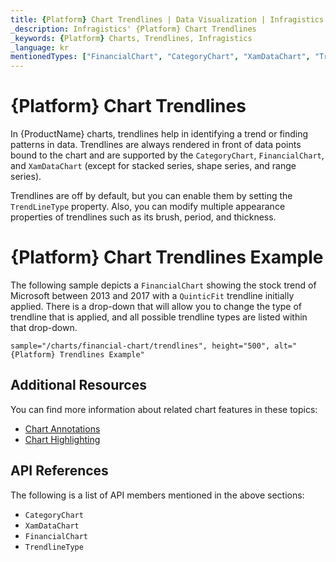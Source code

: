 ```yaml
---
title: {Platform} Chart Trendlines | Data Visualization | Infragistics
_description: Infragistics' {Platform} Chart Trendlines
_keywords: {Platform} Charts, Trendlines, Infragistics
_language: kr
mentionedTypes: ["FinancialChart", "CategoryChart", "XamDataChart", "TrendLineType"]
---
```


# {Platform} Chart Trendlines

In {ProductName} charts, trendlines help in identifying a trend or finding patterns in data. Trendlines are always rendered in front of data points bound to the chart and are supported by the `CategoryChart`, `FinancialChart`, and `XamDataChart` (except for stacked series, shape series, and range series).

Trendlines are off by default, but you can enable them by setting the `TrendLineType` property. Also, you can modify multiple appearance properties of trendlines such as its brush, period, and thickness.

# {Platform} Chart Trendlines Example

The following sample depicts a `FinancialChart` showing the stock trend of Microsoft between 2013 and 2017 with a `QuinticFit` trendline initially applied. There is a drop-down that will allow you to change the type of trendline that is applied, and all possible trendline types are listed within that drop-down.

`sample="/charts/financial-chart/trendlines", height="500", alt="{Platform} Trendlines Example"`



<div class="divider--half"></div>

## Additional Resources

You can find more information about related chart features in these topics:

- [Chart Annotations](chart-annotations.md)
- [Chart Highlighting](chart-highlighting.md)

## API References

The following is a list of API members mentioned in the above sections:

- `CategoryChart`
- `XamDataChart`
- `FinancialChart`
- `TrendlineType`

